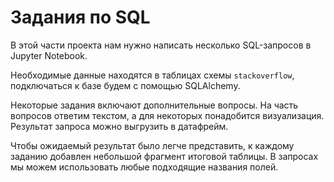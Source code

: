 # Задания по SQL

В этой части проекта нам нужно написать несколько SQL-запросов в Jupyter Notebook. 

Необходимые данные находятся в таблицах схемы `stackoverflow`, подключаться к базе будем с помощью SQLAlchemy. 

Некоторые задания включают дополнительные вопросы. На часть вопросов ответим текстом, а для некоторых понадобится визуализация. 
Результат запроса можно выгрузить в датафрейм. 

Чтобы ожидаемый результат было легче представить, к каждому заданию добавлен небольшой фрагмент итоговой таблицы. В запросах мы можем использовать любые подходящие названия полей.

